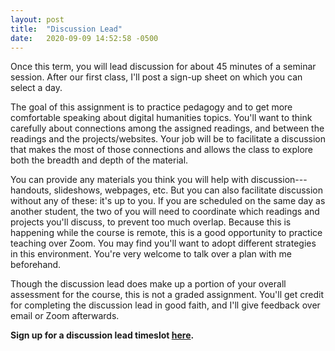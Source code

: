 ```yaml
---
layout: post
title:  "Discussion Lead"
date:   2020-09-09 14:52:58 -0500
---
```


Once this term, you will lead discussion for about 45 minutes of a seminar session. After our first class, I'll post a sign-up sheet on which you can select a day. 

The goal of this assignment is to practice pedagogy and to get more comfortable speaking about digital humanities topics. You'll want to think carefully about connections among the assigned readings, and between the readings and the projects/websites. Your job will be to facilitate a discussion that makes the most of those connections and allows the class to explore both the breadth and depth of the material.

You can provide any materials you think you will help with discussion---handouts, slideshows, webpages, etc. But you can also facilitate discussion without any of these: it's up to you. If you are scheduled on the same day as another student, the two of you will need to coordinate which readings and projects you'll discuss, to prevent too much overlap. Because this is happening while the course is remote, this is a good opportunity to practice teaching over Zoom. You may find you'll want to adopt different strategies in this environment. You're very welcome to talk over a plan with me beforehand.

Though the discussion lead does make up a portion of your overall assessment for the course, this is not a graded assignment. You'll get credit for completing the discussion lead in good faith, and I'll give feedback over email or Zoom afterwards.

**Sign up for a discussion lead timeslot [here](https://hackmd.io/@jrladd/discussionlead/edit).**
